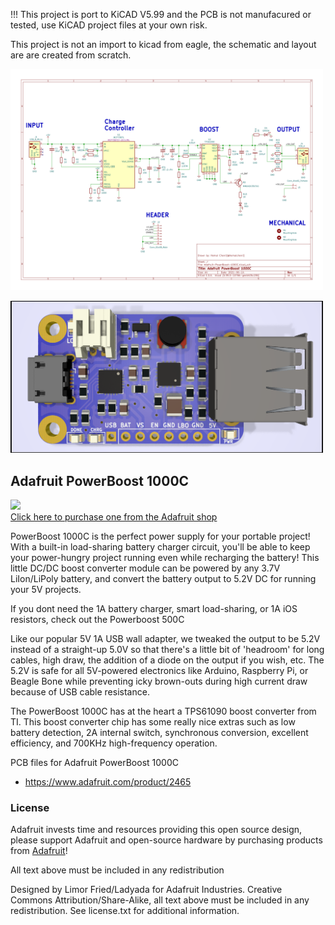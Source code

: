 

!!! This project is port to KiCAD V5.99 and the PCB is not manufacured or tested, use KiCAD project files at your own risk.

This project is not an import to kicad from eagle, the schematic and layout are are created from scratch.

<img src="Adafruit-PowerBoost-1000C/PDF/Adafruit-PowerBoost-1000C_001.jpg" width="500px"><br/>

<img src="Adafruit-PowerBoost-1000C/Assembly/3D model/Top.png?raw=true" width="500px"><br/>

## Adafruit PowerBoost 1000C

<a href="http://www.adafruit.com/products/2465"><img src="../assets/image.jpg?raw=true" width="500px"><br/>
Click here to purchase one from the Adafruit shop</a>

PowerBoost 1000C is the perfect power supply for your portable project! With a built-in load-sharing battery charger circuit, you'll be able to keep your power-hungry project running even while recharging the battery! This little DC/DC boost converter module can be powered by any 3.7V LiIon/LiPoly battery, and convert the battery output to 5.2V DC for running your 5V projects.

If you dont need the 1A battery charger, smart load-sharing, or 1A iOS resistors, check out the Powerboost 500C

Like our popular 5V 1A USB wall adapter, we tweaked the output to be 5.2V instead of a straight-up 5.0V so that there's a little bit of 'headroom' for long cables, high draw, the addition of a diode on the output if you wish, etc. The 5.2V is safe for all 5V-powered electronics like Arduino, Raspberry Pi, or Beagle Bone while preventing icky brown-outs during high current draw because of USB cable resistance.

The PowerBoost 1000C has at the heart a TPS61090 boost converter from TI. This boost converter chip has some really nice extras such as low battery detection, 2A internal switch, synchronous conversion, excellent efficiency, and 700KHz high-frequency operation. 

PCB files for Adafruit PowerBoost 1000C
-  https://www.adafruit.com/product/2465

### License

Adafruit invests time and resources providing this open source design, please support Adafruit and open-source hardware by purchasing products from [Adafruit](https://www.adafruit.com)!

All text above must be included in any redistribution

Designed by Limor Fried/Ladyada for Adafruit Industries.
Creative Commons Attribution/Share-Alike, all text above must be included in any redistribution. 
See license.txt for additional information.
